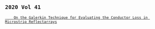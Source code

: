
## `2020 Vol 41`
[`    On the Galerkin Technique for Evaluating the Conductor Loss in Microstrip Reflectarrays`](https://archive.org/details/rengarajan-art-2020-vol-39-may-jun.-01)


